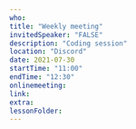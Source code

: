 ```yaml
---
who: 
title: "Weekly meeting"
invitedSpeaker: "FALSE"
description: "Coding session"
location: "Discord"
date: 2021-07-30
startTime: "11:00"
endTime: "12:30"
onlinemeeting: 
link: 
extra: 
lessonFolder: 
---
```

